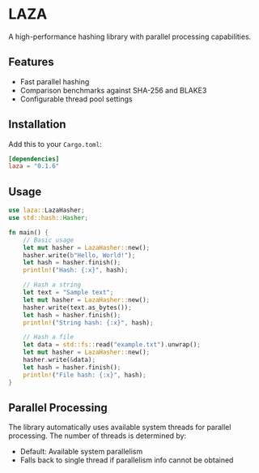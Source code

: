 # LAZA

A high-performance hashing library with parallel processing capabilities.

## Features
- Fast parallel hashing
- Comparison benchmarks against SHA-256 and BLAKE3
- Configurable thread pool settings

## Installation

Add this to your `Cargo.toml`:

```toml 
[dependencies]
laza = "0.1.6"
```

## Usage

```rust
use laza::LazaHasher;
use std::hash::Hasher;

fn main() {
    // Basic usage
    let mut hasher = LazaHasher::new();
    hasher.write(b"Hello, World!");
    let hash = hasher.finish();
    println!("Hash: {:x}", hash);

    // Hash a string
    let text = "Sample text";
    let mut hasher = LazaHasher::new();
    hasher.write(text.as_bytes());
    let hash = hasher.finish();
    println!("String hash: {:x}", hash);

    // Hash a file
    let data = std::fs::read("example.txt").unwrap();
    let mut hasher = LazaHasher::new();
    hasher.write(&data);
    let hash = hasher.finish();
    println!("File hash: {:x}", hash);
}
```

## Parallel Processing
The library automatically uses available system threads for parallel processing. The number of threads is determined by:

- Default: Available system parallelism
- Falls back to single thread if parallelism info cannot be obtained